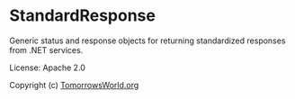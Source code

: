 StandardResponse
================

Generic status and response objects for returning standardized responses from .NET services.

License: Apache 2.0

Copyright (c) [TomorrowsWorld.org](https://tomorrowsworld.org)
